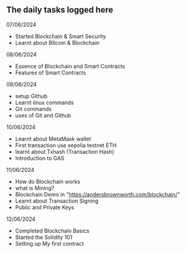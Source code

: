 ## The daily tasks logged here

07/06/2024
- Started Blockchain & Smart Security
- Learnt about Bitcoin & Blockchain

08/06/2024
- Essence of Blockchain and Smart Contracts
- Features of Smart Contracts

09/06/2024
 - setup Github
 - Learnt linux commands
 - Git commands
 - uses of Git and Github

10/06/2024 
 - Learnt about MetaMask wallet
 - First transaction use sepolia testnet ETH
 - learnt about Txhash (Transaction Hash)
 - Introduction to GAS 

 11/06/2024
  - How do Blockchain works
  - what is Mining?
  - Blockchain Demo in "https://andersbrownworth.com/blockchain/"
  - Learnt about Transaction Signing
  - Public and Private Keys

 12/06/2024
 - Completed Blockchain Basics
 - Started the Solidity 101
 - Setting up My first contract